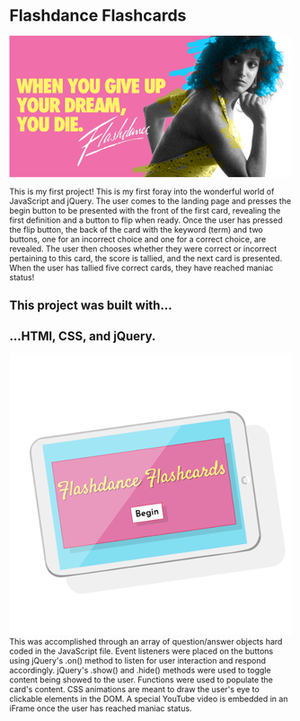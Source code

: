 # Flashdance Flashcards #
![alt text](./images/flashdance.png)

This is my first project! This is my first foray into the wonderful world of JavaScript and jQuery. The user comes to the landing page and presses the begin button to be presented with the front of the first card, revealing the first definition and a button to flip when ready. Once the user has pressed the flip button, the back of the card with the keyword (term) and two buttons, one for an incorrect choice and one for a correct choice, are revealed. The user then chooses whether they were correct or incorrect pertaining to this card, the score is tallied, and the next card is presented. When the user has tallied five correct cards, they have reached maniac status!

## This project was built with...
## ...HTMl, CSS, and jQuery.

![alt text](./images/flash-ill.png)
This was accomplished through an array of question/answer objects hard coded in the JavaScript file. Event listeners were placed on the buttons using jQuery's .on() method to listen for user interaction and respond accordingly. jQuery's .show() and .hide() methods were used to toggle content being showed to the user. Functions were used to populate the card's content. CSS animations are meant to draw the user's eye to clickable elements in the DOM. A special YouTube video is embedded in an iFrame once the user has reached maniac status.






